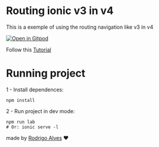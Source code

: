 # Routing ionic v3 in v4

This is a exemple of using the routing navigation like v3 in v4

[![Open in Gitpod](https://gitpod.io/button/open-in-gitpod.svg)](https://gitpod.io#snapshot/104264ea-5e70-429d-8207-edaa485aad67)

Follow this [Tutorial](https://www.joshmorony.com/converting-ionic-3-push-pop-navigation-to-angular-routing-in-ionic-4/)

# Running project

1 - Install dependences:

    npm install

2 - Run project in dev mode:

    npm run lab
    # Or: ionic serve -l

made by [Rodrigo Alves]() :heart:
